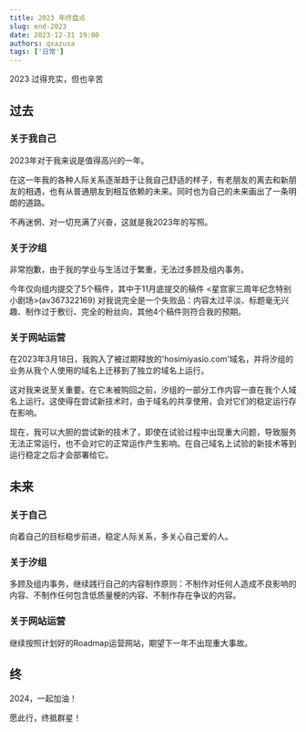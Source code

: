 ```yaml
---
title: 2023 年终盘点
slug: end-2023
date: 2023-12-31 19:00
authors: qxazusa
tags: ['日常']
---
```

2023 过得充实，但也辛苦
<!--truncate-->
## 过去
### 关于我自己
2023年对于我来说是值得高兴的一年。

在这一年我的各种人际关系逐渐趋于让我自己舒适的样子，有老朋友的离去和新朋友的相遇，也有从普通朋友到相互依赖的未来。同时也为自己的未来画出了一条明朗的道路。

不再迷惘、对一切充满了兴奋，这就是我2023年的写照。

### 关于汐组
非常抱歉，由于我的学业与生活过于繁重，无法过多顾及组内事务。

今年仅向组内提交了5个稿件，其中于11月底提交的稿件 <星宫家三周年纪念特别小剧场>(av367322169) 对我说完全是一个失败品：内容太过平淡、标题毫无兴趣、制作过于敷衍、完全的粉丝向，其他4个稿件则符合我的预期。

### 关于网站运营
在2023年3月18日，我购入了被过期释放的'hosimiyasio.com'域名，并将汐组的业务从我个人使用的域名上迁移到了独立的域名上运行。

这对我来说至关重要。在它未被购回之前，汐组的一部分工作内容一直在我个人域名上运行。这使得在尝试新技术时，由于域名的共享使用，会对它们的稳定运行存在影响。

现在，我可以大胆的尝试新的技术了，即使在试验过程中出现重大问题，导致服务无法正常运行，也不会对它的正常运作产生影响。在自己域名上试验的新技术等到运行稳定之后才会部署给它。

## 未来
### 关于自己
向着自己的目标稳步前进，稳定人际关系，多关心自己爱的人。

### 关于汐组
多顾及组内事务，继续践行自己的内容制作原则：不制作对任何人造成不良影响的内容、不制作任何包含低质量梗的内容、不制作存在争议的内容。

### 关于网站运营
继续按照计划好的Roadmap运营网站，期望下一年不出现重大事故。

## 终
2024，一起加油！

愿此行，终抵群星！